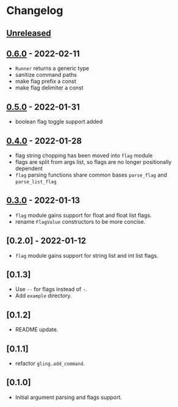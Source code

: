 # Changelog

## [Unreleased]

## [0.6.0] - 2022-02-11

- `Runner` returns a generic type
- sanitize command paths
- make flag prefix a const
- make flag delimiter a const

## [0.5.0] - 2022-01-31

- boolean flag toggle support added

## [0.4.0] - 2022-01-28

- flag string chopping has been moved into `flag` module
- flags are split from args list, so flags are no longer positionally dependent
- `flag` parsing functions share common bases `parse_flag` and `parse_list_flag`

## [0.3.0] - 2022-01-13

- `flag` module gains support for float and float list flags.
- rename `FlagValue` constructors to be more concise.

## [0.2.0] - 2022-01-12

- `flag` module gains support for string list and int list flags.

## [0.1.3]

- Use `--` for flags instead of `-`.
- Add `example` directory.

## [0.1.2]

- README update.

## [0.1.1]

- refactor `gling.add_command`.

## [0.1.0]

- Initial argument parsing and flags support.

[Unreleased]: https://github.com/TanklesXL/glint/compare/v0.6.0...HEAD
[0.6.0]: https://github.com/TanklesXL/glint/compare/v0.5.0...v0.6.0
[0.5.0]: https://github.com/TanklesXL/glint/compare/v0.4.0...v0.5.0
[0.4.0]: https://github.com/TanklesXL/glint/compare/v0.3.0...v0.4.0
[0.3.0]: https://github.com/TanklesXL/glint/compare/v0.2.0...v0.3.0
